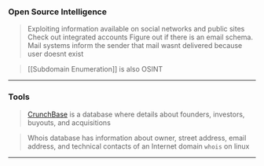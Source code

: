 
### Open Source Intelligence

>Exploiting information available on social networks and public sites
>Check out integrated accounts
>Figure out if there is an email schema. Mail systems inform the sender that mail wasnt delivered because user doesnt exist

> [[Subdomain Enumeration]] is also OSINT
---

### Tools

> [CrunchBase](http://www.crunchbase.com) is a database where details about founders, investors, buyouts, and acquisitions

> Whois database has information about owner, street address, email address, and technical contacts of an Internet domain
> `whois` on linux

---
